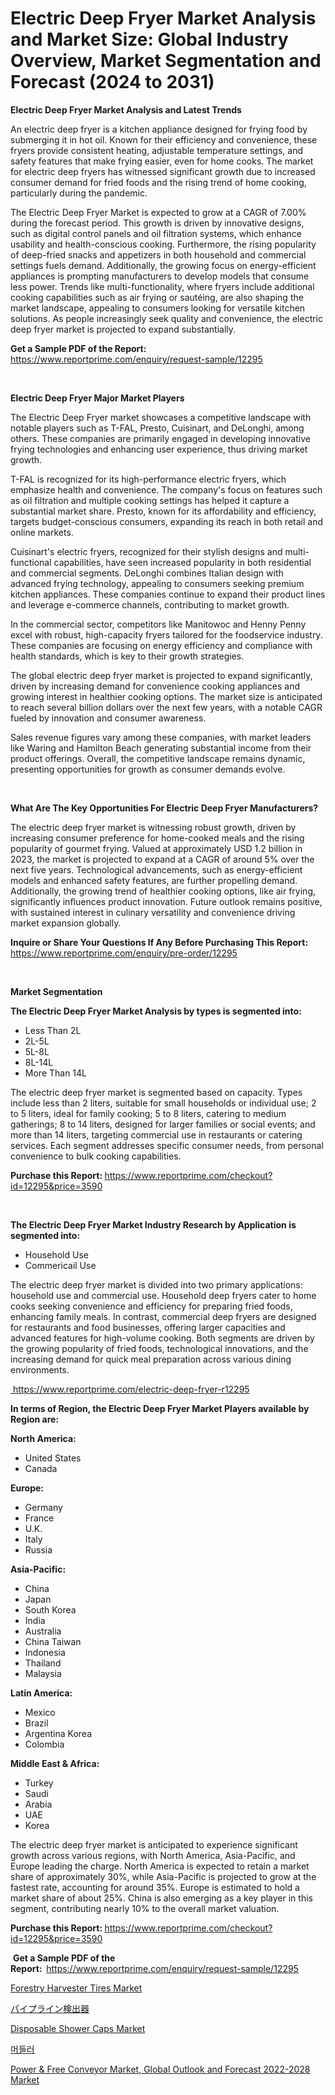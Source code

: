 <p><h1>Electric Deep Fryer Market Analysis and Market Size: Global Industry Overview, Market Segmentation and Forecast (2024 to 2031)</h1></p><p><strong>Electric Deep Fryer Market Analysis and Latest Trends</strong></p>
<p><p>An electric deep fryer is a kitchen appliance designed for frying food by submerging it in hot oil. Known for their efficiency and convenience, these fryers provide consistent heating, adjustable temperature settings, and safety features that make frying easier, even for home cooks. The market for electric deep fryers has witnessed significant growth due to increased consumer demand for fried foods and the rising trend of home cooking, particularly during the pandemic.</p><p>The Electric Deep Fryer Market is expected to grow at a CAGR of 7.00% during the forecast period. This growth is driven by innovative designs, such as digital control panels and oil filtration systems, which enhance usability and health-conscious cooking. Furthermore, the rising popularity of deep-fried snacks and appetizers in both household and commercial settings fuels demand. Additionally, the growing focus on energy-efficient appliances is prompting manufacturers to develop models that consume less power. Trends like multi-functionality, where fryers include additional cooking capabilities such as air frying or sautéing, are also shaping the market landscape, appealing to consumers looking for versatile kitchen solutions. As people increasingly seek quality and convenience, the electric deep fryer market is projected to expand substantially.</p></p>
<p><strong>Get a Sample PDF of the Report:&nbsp;</strong> <a href="https://www.reportprime.com/enquiry/request-sample/12295">https://www.reportprime.com/enquiry/request-sample/12295</a></p>
<p>&nbsp;</p>
<p><strong>Electric Deep Fryer Major Market Players</strong></p>
<p><p>The Electric Deep Fryer market showcases a competitive landscape with notable players such as T-FAL, Presto, Cuisinart, and DeLonghi, among others. These companies are primarily engaged in developing innovative frying technologies and enhancing user experience, thus driving market growth.</p><p>T-FAL is recognized for its high-performance electric fryers, which emphasize health and convenience. The company's focus on features such as oil filtration and multiple cooking settings has helped it capture a substantial market share. Presto, known for its affordability and efficiency, targets budget-conscious consumers, expanding its reach in both retail and online markets.</p><p>Cuisinart's electric fryers, recognized for their stylish designs and multi-functional capabilities, have seen increased popularity in both residential and commercial segments. DeLonghi combines Italian design with advanced frying technology, appealing to consumers seeking premium kitchen appliances. These companies continue to expand their product lines and leverage e-commerce channels, contributing to market growth.</p><p>In the commercial sector, competitors like Manitowoc and Henny Penny excel with robust, high-capacity fryers tailored for the foodservice industry. These companies are focusing on energy efficiency and compliance with health standards, which is key to their growth strategies.</p><p>The global electric deep fryer market is projected to expand significantly, driven by increasing demand for convenience cooking appliances and growing interest in healthier cooking options. The market size is anticipated to reach several billion dollars over the next few years, with a notable CAGR fueled by innovation and consumer awareness.</p><p>Sales revenue figures vary among these companies, with market leaders like Waring and Hamilton Beach generating substantial income from their product offerings. Overall, the competitive landscape remains dynamic, presenting opportunities for growth as consumer demands evolve.</p></p>
<p>&nbsp;</p>
<p><strong>What Are The Key Opportunities For Electric Deep Fryer Manufacturers?</strong></p>
<p><p>The electric deep fryer market is witnessing robust growth, driven by increasing consumer preference for home-cooked meals and the rising popularity of gourmet frying. Valued at approximately USD 1.2 billion in 2023, the market is projected to expand at a CAGR of around 5% over the next five years. Technological advancements, such as energy-efficient models and enhanced safety features, are further propelling demand. Additionally, the growing trend of healthier cooking options, like air frying, significantly influences product innovation. Future outlook remains positive, with sustained interest in culinary versatility and convenience driving market expansion globally.</p></p>
<p><strong>Inquire or Share Your Questions If Any Before Purchasing This Report:</strong> <a href="https://www.reportprime.com/enquiry/pre-order/12295">https://www.reportprime.com/enquiry/pre-order/12295</a></p>
<p>&nbsp;</p>
<p><strong>Market Segmentation</strong></p>
<p><strong>The Electric Deep Fryer Market Analysis by types is segmented into:</strong></p>
<p><ul><li>Less Than 2L</li><li>2L-5L</li><li>5L-8L</li><li>8L-14L</li><li>More Than 14L</li></ul></p>
<p><p>The electric deep fryer market is segmented based on capacity. Types include less than 2 liters, suitable for small households or individual use; 2 to 5 liters, ideal for family cooking; 5 to 8 liters, catering to medium gatherings; 8 to 14 liters, designed for larger families or social events; and more than 14 liters, targeting commercial use in restaurants or catering services. Each segment addresses specific consumer needs, from personal convenience to bulk cooking capabilities.</p></p>
<p><strong>Purchase this Report:&nbsp;</strong><a href="https://www.reportprime.com/checkout?id=12295&price=3590">https://www.reportprime.com/checkout?id=12295&price=3590</a></p>
<p>&nbsp;</p>
<p><strong>The Electric Deep Fryer Market Industry Research by Application is segmented into:</strong></p>
<p><ul><li>Household Use</li><li>Commericail Use</li></ul></p>
<p><p>The electric deep fryer market is divided into two primary applications: household use and commercial use. Household deep fryers cater to home cooks seeking convenience and efficiency for preparing fried foods, enhancing family meals. In contrast, commercial deep fryers are designed for restaurants and food businesses, offering larger capacities and advanced features for high-volume cooking. Both segments are driven by the growing popularity of fried foods, technological innovations, and the increasing demand for quick meal preparation across various dining environments.</p></p>
<p><a href="https://www.reportprime.com/electric-deep-fryer-r12295">&nbsp;https://www.reportprime.com/electric-deep-fryer-r12295</a></p>
<p><strong>In terms of Region, the Electric Deep Fryer Market Players available by Region are:</strong></p>
<p>
    <p> <strong> North America: </strong>
        <ul>
            <li>United States</li>
            <li>Canada</li>
        </ul>
        </p> 
    <p> <strong> Europe: </strong>
        <ul>
            <li>Germany</li>
            <li>France</li>
            <li>U.K.</li>
            <li>Italy</li>
            <li>Russia</li>
        </ul>
        </p> 
    <p> <strong> Asia-Pacific: </strong>
        <ul>
            <li>China</li>
            <li>Japan</li>
            <li>South Korea</li>
            <li>India</li>
            <li>Australia</li>
            <li>China Taiwan</li>
            <li>Indonesia</li>
            <li>Thailand</li>
            <li>Malaysia</li>
        </ul>
        </p> 
    <p> <strong> Latin America: </strong>
        <ul>
            <li>Mexico</li>
            <li>Brazil</li>
            <li>Argentina Korea</li>
            <li>Colombia</li>
        </ul>
        </p> 
    <p> <strong> Middle East & Africa: </strong>
        <ul>
            <li>Turkey</li>
            <li>Saudi</li>
            <li>Arabia</li>
            <li>UAE</li>
            <li>Korea</li>
        </ul>
    </p>
    </p>
<p><p>The electric deep fryer market is anticipated to experience significant growth across various regions, with North America, Asia-Pacific, and Europe leading the charge. North America is expected to retain a market share of approximately 30%, while Asia-Pacific is projected to grow at the fastest rate, accounting for around 35%. Europe is estimated to hold a market share of about 25%. China is also emerging as a key player in this segment, contributing nearly 10% to the overall market valuation.</p></p>
<p><strong>Purchase this Report: </strong><a href="https://www.reportprime.com/checkout?id=12295&price=3590">https://www.reportprime.com/checkout?id=12295&price=3590</a></p>
<p>&nbsp;<strong>Get a Sample PDF of the Report:&nbsp;&nbsp;</strong><a href="https://www.reportprime.com/enquiry/request-sample/12295">https://www.reportprime.com/enquiry/request-sample/12295</a></p>
<p><strong></strong></p>
<p><p><a href="https://issuu.com/reportprime-2/docs/forestry-harvester-tires-market-siz_52bf0b5e20007f">Forestry Harvester Tires Market</a></p><p><a href="https://medium.com/@lavonnedefsmc/%E3%83%91%E3%82%A4%E3%83%97%E3%83%A9%E3%82%A4%E3%83%B3%E6%A4%9C%E5%87%BA%E5%99%A8%E5%B8%82%E5%A0%B4-%E5%B8%82%E5%A0%B4%E3%82%BB%E3%82%B0%E3%83%A1%E3%83%B3%E3%83%86%E3%83%BC%E3%82%B7%E3%83%A7%E3%83%B3-%E5%9C%B0%E7%90%86%E7%9A%84%E5%9C%B0%E5%9F%9F-%E3%81%8A%E3%82%88%E3%81%B32031%E5%B9%B4%E3%81%BE%E3%81%A7%E3%81%AE%E5%B8%82%E5%A0%B4%E4%BA%88%E6%B8%AC-4b2dbca2f5b5">パイプライン検出器</a></p><p><a href="https://github.com/santosh758595/Market-Research-Report-List-6/blob/main/disposable-shower-caps-market.md">Disposable Shower Caps Market</a></p><p><a href="https://medium.com/@percymckty3ytenzie89676/muddlers-market-%EA%B8%80%EB%A1%9C%EB%B2%8C-%EC%8B%9C%EC%9E%A5-%ED%86%B5%EC%B0%B0%EB%A0%A5-%EB%B0%8F-%ED%8C%90%EB%A7%A4-%EB%8F%99%ED%96%A5-2024%EC%97%90%EC%84%9C-2031%EA%B9%8C%EC%A7%80-fb27a1b1d3f7">머들러</a></p><p><a href="https://www.linkedin.com/pulse/power-free-conveyor-market-global-outlook-forecast-2022-2028-ewdtf?trackingId=rDLmNjYeT%2F%2BnDJJkCiYB7Q%3D%3D">Power & Free Conveyor Market, Global Outlook and Forecast 2022-2028 Market</a></p></p>